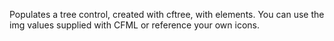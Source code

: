 Populates a tree control, created with cftree, with elements. You can use the img values
  supplied with CFML or reference your own icons.